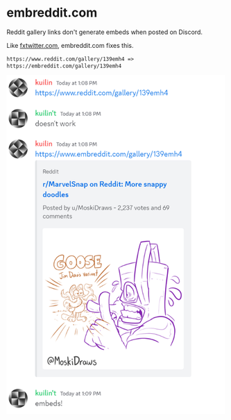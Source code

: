 # embreddit.com

Reddit gallery links don't generate embeds when posted on Discord.

Like [fxtwitter.com](https://github.com/FixTweet/FixTweet), embreddit.com fixes this.

    https://www.reddit.com/gallery/139emh4 => https://embreddit.com/gallery/139emh4

![screenshot of it working](https://github.com/likuilin/embreddit/blob/main/screenshot.png)
